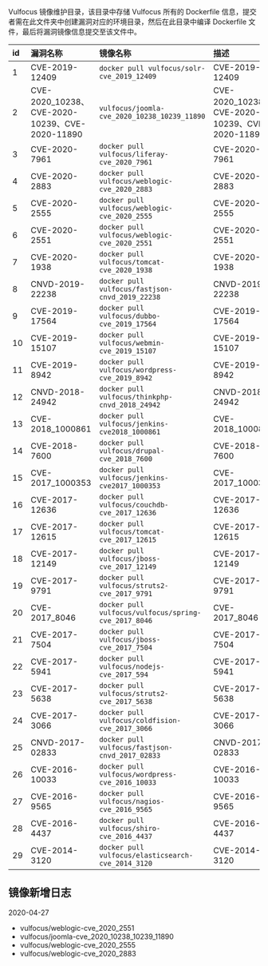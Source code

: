 Vulfocus 镜像维护目录，该目录中存储 Vulfocus 所有的 Dockerfile 信息，提交者需在此文件夹中创建漏洞对应的环境目录，然后在此目录中编译 Dockerfile 文件，最后将漏洞镜像信息提交至该文件中。

| id   | 漏洞名称         | 镜像名称                                             | 描述             |
| :--- | :--------------- | :--------------------------------------------------- | :--------------- |
| 1    | CVE-2019-12409   | `docker pull vulfocus/solr-cve_2019_12409`           | CVE-2019-12409   |
| 2    | CVE-2020_10238、CVE-2020-10239、CVE-2020-11890  | `vulfocus/joomla-cve_2020_10238_10239_11890`           | CVE-2020_10238、CVE-2020-10239、CVE-2020-11890   |
| 3    | CVE-2020-7961    | `docker pull vulfocus/liferay-cve_2020_7961`         | CVE-2020-7961    |
| 4    | CVE-2020-2883    | `docker pull vulfocus/weblogic-cve_2020_2883`          | CVE-2020-2883    |
| 5    | CVE-2020-2555    | `docker pull vulfocus/weblogic-cve_2020_2555`          | CVE-2020-2555    |
| 6    | CVE-2020-2551    | `docker pull vulfocus/weblogic-cve_2020_2551`          | CVE-2020-2551    |
| 7    | CVE-2020-1938    | `docker pull vulfocus/tomcat-cve_2020_1938`          | CVE-2020-1938    |
| 8    | CNVD-2019-22238  | `docker pull vulfocus/fastjson-cnvd_2019_22238`      | CNVD-2019-22238  |
| 9    | CVE-2019-17564   | `docker pull vulfocus/dubbo-cve_2019_17564`          | CVE-2019-17564   |
| 10   | CVE-2019-15107   | `docker pull vulfocus/webmin-cve_2019_15107`         | CVE-2019-15107   |
| 11   | CVE-2019-8942    | `docker pull vulfocus/wordpress-cve_2019_8942`       | CVE-2019-8942    |
| 12   | CNVD-2018-24942  | `docker pull vulfocus/thinkphp-cnvd_2018_24942`      | CNVD-2018-24942  |
| 13   | CVE-2018_1000861 | `docker pull vulfocus/jenkins-cve2018_1000861`       | CVE-2018_1000861 |
| 14   | CVE-2018-7600    | `docker pull vulfocus/drupal-cve_2018_7600`          | CVE-2018-7600    |
| 15   | CVE-2017_1000353 | `docker pull vulfocus/jenkins-cve2017_1000353`       | CVE-2017_1000353 |
| 16   | CVE-2017-12636   | `docker pull vulfocus/couchdb-cve_2017_12636`        | CVE-2017-12636   |
| 17   | CVE-2017-12615   | `docker pull vulfocus/tomcat-cve_2017_12615`         | CVE-2017-12615   |
| 18   | CVE-2017-12149   | `docker pull vulfocus/jboss-cve_2017_12149`          | CVE-2017-12149   |
| 19   | CVE-2017-9791    | `docker pull vulfocus/struts2-cve_2017_9791`         | CVE-2017-9791    |
| 20   | CVE-2017_8046    | `docker pull vulfocus/vulfocus/spring-cve_2017_8046` | CVE-2017_8046    |
| 21   | CVE-2017-7504    | `docker pull vulfocus/jboss-cve_2017_7504`           | CVE-2017-7504    |
| 22   | CVE-2017-5941    | `docker pull vulfocus/nodejs-cve_2017_594`           | CVE-2017-5941    |
| 23   | CVE-2017-5638    | `docker pull vulfocus/struts2-cve_2017_5638`         | CVE-2017-5638    |
| 24   | CVE-2017-3066    | `docker pull vulfocus/coldfision-cve_2017_3066`      | CVE-2017-3066    |
| 25   | CNVD-2017-02833  | `docker pull vulfocus/fastjson-cnvd_2017_02833`      | CNVD-2017-02833  |
| 26   | CVE-2016-10033   | `docker pull vulfocus/wordpress-cve_2016_10033`      | CVE-2016-10033   |
| 27   | CVE-2016-9565    | `docker pull vulfocus/nagios-cve_2016_9565`          | CVE-2016-9565    |
| 28   | CVE-2016-4437    | `docker pull vulfocus/shiro-cve_2016_4437`           | CVE-2016-4437    |
| 29   | CVE-2014-3120    | `docker pull vulfocus/elasticsearch-cve_2014_3120`   | CVE-2014-3120    |


## 镜像新增日志

2020-04-27

- vulfocus/weblogic-cve_2020_2551
- vulfocus/joomla-cve_2020_10238_10239_11890
- vulfocus/weblogic-cve_2020_2555
- vulfocus/weblogic-cve_2020_2883
